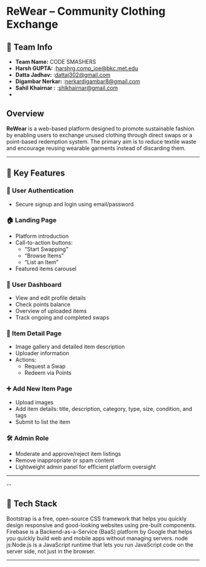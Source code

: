 # ReWear – Community Clothing Exchange



## 👥 Team Info
- **Team Name:** CODE SMASHERS 
- **Harsh GUPTA:** :harshrg.comp_ioe@bkc.met.edu
- **Datta Jadhav:** :dattaj302@gmail.com
- **Digambar Nerkar:** :nerkardigambar8@gmail.com
- **Sahil Khairnar :** :shlkhairnar@gmail.com 
- 




## Overview
**ReWear** is a web-based platform designed to promote sustainable fashion by enabling users to exchange unused clothing through direct swaps or a point-based redemption system. The primary aim is to reduce textile waste and encourage reusing wearable garments instead of discarding them.

---



## 🌱 Key Features

### 🔐 User Authentication
- Secure signup and login using email/password

### 🏠 Landing Page
- Platform introduction
- Call-to-action buttons:
  - “Start Swapping”
  - “Browse Items”
  - “List an Item”
- Featured items carousel

### 👤 User Dashboard
- View and edit profile details
- Check points balance
- Overview of uploaded items
- Track ongoing and completed swaps

### 🧥 Item Detail Page
- Image gallery and detailed item description
- Uploader information
- Actions:
  - Request a Swap
  - Redeem via Points

### ➕ Add New Item Page
- Upload images
- Add item details: title, description, category, type, size, condition, and tags
- Submit to list the item

### 🛠️ Admin Role
- Moderate and approve/reject item listings
- Remove inappropriate or spam content
- Lightweight admin panel for efficient platform oversight

---

--

## 🚀 Tech Stack
Bootstrap is a free, open-source CSS framework that helps you quickly design responsive and good-looking websites using pre-built components.
Firebase is a Backend-as-a-Service (BaaS) platform by Google that helps you quickly build web and mobile apps without managing servers.
node js:Node.js is a JavaScript runtime that lets you run JavaScript code on the server side, not just in the browser.


---

